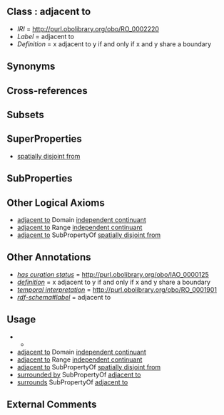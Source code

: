 
## Class : adjacent to

 * *IRI* = http://purl.obolibrary.org/obo/RO_0002220
 * *Label* = adjacent to
 * *Definition* = x adjacent to y if and only if x and y share a boundary

## Synonyms


## Cross-references


## Subsets


## SuperProperties

 * [spatially disjoint from](../../RO/63/RO_0002163.md)

## SubProperties


## Other Logical Axioms

 * [adjacent to](../../RO/20/RO_0002220.md) Domain [independent continuant](../../BFO/04/BFO_0000004.md)
 * [adjacent to](../../RO/20/RO_0002220.md) Range [independent continuant](../../BFO/04/BFO_0000004.md)
 * [adjacent to](../../RO/20/RO_0002220.md) SubPropertyOf [spatially disjoint from](../../RO/63/RO_0002163.md)

## Other Annotations

 * *[has curation status](../../IAO/14/IAO_0000114.md)* = http://purl.obolibrary.org/obo/IAO_0000125
 * *[definition](../../IAO/15/IAO_0000115.md)* = x adjacent to y if and only if x and y share a boundary
 * *[temporal interpretation](../../RO/00/RO_0001900.md)* = http://purl.obolibrary.org/obo/RO_0001901
 * *[rdf-schema#label](../../el/rdf-schema#label.md)* = adjacent to

## Usage

 * -
 * [adjacent to](../../RO/20/RO_0002220.md) Domain [independent continuant](../../BFO/04/BFO_0000004.md)
 * [adjacent to](../../RO/20/RO_0002220.md) Range [independent continuant](../../BFO/04/BFO_0000004.md)
 * [adjacent to](../../RO/20/RO_0002220.md) SubPropertyOf [spatially disjoint from](../../RO/63/RO_0002163.md)
 * [surrounded by](../../RO/19/RO_0002219.md) SubPropertyOf [adjacent to](../../RO/20/RO_0002220.md)
 * [surrounds](../../RO/21/RO_0002221.md) SubPropertyOf [adjacent to](../../RO/20/RO_0002220.md)

## External Comments

